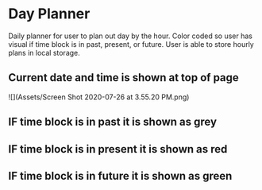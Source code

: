 # Day Planner
Daily planner for user to plan out day by the hour. Color coded so user has visual if time block is in past, present, or future. User is able to store hourly plans in local storage.

## Current date and time is shown at top of page
![](Assets/Screen Shot 2020-07-26 at 3.55.20 PM.png)

## IF time block is in past it is shown as grey

## IF time block is in present it is shown as red

## IF time block is in future it is shown as green
